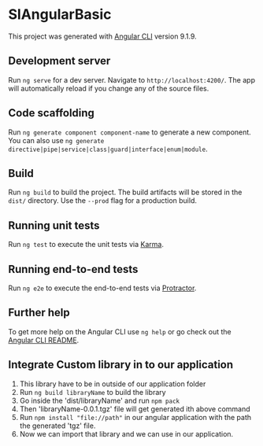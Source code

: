 # SlAngularBasic

This project was generated with [Angular CLI](https://github.com/angular/angular-cli) version 9.1.9.

## Development server

Run `ng serve` for a dev server. Navigate to `http://localhost:4200/`. The app will automatically reload if you change any of the source files.

## Code scaffolding

Run `ng generate component component-name` to generate a new component. You can also use `ng generate directive|pipe|service|class|guard|interface|enum|module`.

## Build

Run `ng build` to build the project. The build artifacts will be stored in the `dist/` directory. Use the `--prod` flag for a production build.

## Running unit tests

Run `ng test` to execute the unit tests via [Karma](https://karma-runner.github.io).

## Running end-to-end tests

Run `ng e2e` to execute the end-to-end tests via [Protractor](http://www.protractortest.org/).

## Further help

To get more help on the Angular CLI use `ng help` or go check out the [Angular CLI README](https://github.com/angular/angular-cli/blob/master/README.md).

## Integrate Custom library in to our application
1) This library have to be in outside of our application folder
2) Run `ng build libraryName` to build the library
3) Go inside the 'dist/libraryName' and run `npm pack` 
4) Then 'libraryName-0.0.1.tgz' file will get generated ith above command
5) Run `npm install "file://path"` in our angular application with the path the generated 'tgz' file.
6) Now we can import that library and we can use in our application.
